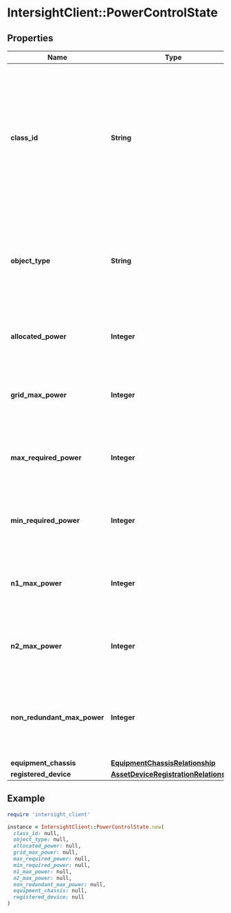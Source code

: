 # IntersightClient::PowerControlState

## Properties

| Name | Type | Description | Notes |
| ---- | ---- | ----------- | ----- |
| **class_id** | **String** | The fully-qualified name of the instantiated, concrete type. This property is used as a discriminator to identify the type of the payload when marshaling and unmarshaling data. | [default to &#39;power.ControlState&#39;] |
| **object_type** | **String** | The fully-qualified name of the instantiated, concrete type. The value should be the same as the &#39;ClassId&#39; property. | [default to &#39;power.ControlState&#39;] |
| **allocated_power** | **Integer** | This field identifies the allocated power on the chassis in Watts. | [optional][readonly] |
| **grid_max_power** | **Integer** | This field identifies the available power when PSUs are in grid mode in Watts. | [optional][readonly] |
| **max_required_power** | **Integer** | This field identifies the maximum power required by the endpoint in Watts. | [optional][readonly] |
| **min_required_power** | **Integer** | This field identifies the minimum power required by the endpoint in Watts. | [optional][readonly] |
| **n1_max_power** | **Integer** | This field identifies the available power when PSUs are in N+1 mode in Watts. | [optional][readonly] |
| **n2_max_power** | **Integer** | This field identifies the available power when PSUs are in N+2 mode in Watts. | [optional][readonly] |
| **non_redundant_max_power** | **Integer** | This field identifies the available power when PSUs are in non-redundant mode in Watts. | [optional][readonly] |
| **equipment_chassis** | [**EquipmentChassisRelationship**](EquipmentChassisRelationship.md) |  | [optional] |
| **registered_device** | [**AssetDeviceRegistrationRelationship**](AssetDeviceRegistrationRelationship.md) |  | [optional] |

## Example

```ruby
require 'intersight_client'

instance = IntersightClient::PowerControlState.new(
  class_id: null,
  object_type: null,
  allocated_power: null,
  grid_max_power: null,
  max_required_power: null,
  min_required_power: null,
  n1_max_power: null,
  n2_max_power: null,
  non_redundant_max_power: null,
  equipment_chassis: null,
  registered_device: null
)
```

